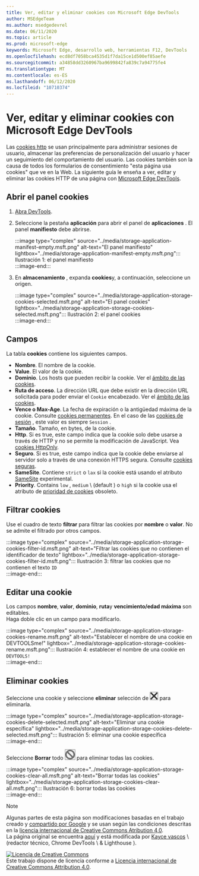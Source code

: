 ```yaml
---
title: Ver, editar y eliminar cookies con Microsoft Edge DevTools
author: MSEdgeTeam
ms.author: msedgedevrel
ms.date: 06/11/2020
ms.topic: article
ms.prod: microsoft-edge
keywords: Microsoft Edge, desarrollo web, herramientas F12, DevTools
ms.openlocfilehash: ecd8df7058bca4535d1f7da15ce1d500ef85aefe
ms.sourcegitcommit: a34858dd3260967ba9699842fa839c7a94775fe4
ms.translationtype: MT
ms.contentlocale: es-ES
ms.lasthandoff: 06/12/2020
ms.locfileid: "10710374"
---
```

<!-- Copyright Kayce Basques 

   Licensed under the Apache License, Version 2.0 (the "License");
   you may not use this file except in compliance with the License.
   You may obtain a copy of the License at

       https://www.apache.org/licenses/LICENSE-2.0

   Unless required by applicable law or agreed to in writing, software
   distributed under the License is distributed on an "AS IS" BASIS,
   WITHOUT WARRANTIES OR CONDITIONS OF ANY KIND, either express or implied.
   See the License for the specific language governing permissions and
   limitations under the License.  -->

# Ver, editar y eliminar cookies con Microsoft Edge DevTools  

Las [cookies http][MDNHTTPCookies] se usan principalmente para administrar sesiones de usuario, almacenar las preferencias de personalización del usuario y hacer un seguimiento del comportamiento del usuario.  Las cookies también son la causa de todos los formularios de consentimiento "esta página usa cookies" que ve en la Web.  La siguiente guía le enseña a ver, editar y eliminar las cookies HTTP de una página con [Microsoft Edge DevTools][MicrosoftEdgeDevTools].  

## Abrir el panel cookies  

1.  [Abra DevTools][DevToolsOpen].  
1.  Seleccione la pestaña **aplicación** para abrir el panel de **aplicaciones** .  El panel **manifiesto** debe abrirse.  
    
    :::image type="complex" source="../media/storage-application-manifest-empty.msft.png" alt-text="El panel manifiesto" lightbox="../media/storage-application-manifest-empty.msft.png":::
       Ilustración 1: el panel manifiesto  
    :::image-end:::  

1.  En **almacenamiento** , expanda **cookies**y, a continuación, seleccione un origen.  
    
    :::image type="complex" source="../media/storage-application-storage-cookies-selected.msft.png" alt-text="El panel cookies" lightbox="../media/storage-application-storage-cookies-selected.msft.png":::
       Ilustración 2: el panel cookies  
    :::image-end:::  

## Campos  

La tabla **cookies** contiene los siguientes campos.  

*   **Nombre**.  El nombre de la cookie.  
*   **Value**.  El valor de la cookie.  
*   **Dominio**.  Los hosts que pueden recibir la cookie.  Ver el [ámbito de las cookies][MDNHTTPCookiesScope].  
*   **Ruta de acceso**.  La dirección URL que debe existir en la dirección URL solicitada para poder enviar el `Cookie` encabezado.  Ver el [ámbito de las cookies][MDNHTTPCookiesScope].  
*   **Vence o Max-Age**.  La fecha de expiración o la antigüedad máxima de la cookie.  Consulte [cookies permanentes][MDNHTTPCookiesPermanent].  En el caso de las [cookies de sesión][MDNHTTPCookiesSession] , este valor es siempre `Session` .  
*   **Tamaño**.  Tamaño, en bytes, de la cookie.  
*   **Http**.  Si es true, este campo indica que la cookie solo debe usarse a través de HTTP y no se permite la modificación de JavaScript.  Vea [cookies HttpOnly][MDNHTTPCookiesSecure].  
*   **Seguro**.  Si es true, este campo indica que la cookie debe enviarse al servidor solo a través de una conexión HTTPS segura.  Consulte [cookies seguras][MDNHTTPCookiesSecure].  
*   **SameSite**.  Contiene `strict` o `lax` si la cookie está usando el atributo [SameSite][MDNHTTPCookiesSamesite] experimental.  
*   **Priority**.  Contains `low` , `medium` \ (default \) o `high` si la cookie usa el atributo de [prioridad de cookies][ChromiumIssue232693] obsoleto.

## Filtrar cookies  

Use el cuadro de texto **filtrar** para filtrar las cookies por **nombre** o **valor**.  No se admite el filtrado por otros campos.  

:::image type="complex" source="../media/storage-application-storage-cookies-filter-id.msft.png" alt-text="Filtrar las cookies que no contienen el identificador de texto" lightbox="../media/storage-application-storage-cookies-filter-id.msft.png":::
   Ilustración 3: filtrar las cookies que no contienen el texto `ID`  
:::image-end:::  

## Editar una cookie  

Los campos **nombre**, **valor**, **dominio**, **ruta**y **vencimiento/edad máxima** son editables.  
Haga doble clic en un campo para modificarlo.  

:::image type="complex" source="../media/storage-application-storage-cookies-rename.msft.png" alt-text="Establecer el nombre de una cookie en DEVTOOLSme!" lightbox="../media/storage-application-storage-cookies-rename.msft.png":::
   Ilustración 4: establecer el nombre de una cookie en `DEVTOOLS!`  
:::image-end:::  

## Eliminar cookies  

Seleccione una cookie y seleccione **eliminar** selección de ![ eliminación seleccionada ][ImageDeleteIcon] para eliminarla.  

:::image type="complex" source="../media/storage-application-storage-cookies-delete-selected.msft.png" alt-text="Eliminar una cookie específica" lightbox="../media/storage-application-storage-cookies-delete-selected.msft.png":::
   Ilustración 5: eliminar una cookie específica  
:::image-end:::  

Seleccione **Borrar** todo ![ Borrar todo ][ImageClearIcon] para eliminar todas las cookies.  

:::image type="complex" source="../media/storage-application-storage-cookies-clear-all.msft.png" alt-text="Borrar todas las cookies" lightbox="../media/storage-application-storage-cookies-clear-all.msft.png":::
   Ilustración 6: borrar todas las cookies  
:::image-end:::  

<!-- image links -->  

[ImageClearIcon]: ../media/clear-icon.msft.png  
[ImageDeleteIcon]: ../media/delete-icon.msft.png  

<!-- links -->  

[MicrosoftEdgeDevTools]: /microsoft-edge/devtools-guide-chromium "Herramientas para desarrolladores de Microsoft Edge (cromo)"  
[DevToolsOpen]: /microsoft-edge/devtools-guide-chromium/open "Abrir Microsoft Edge DevTools"  

[ChromiumIssue232693]: https://bugs.chromium.org/p/chromium/issues/detail?id=232693 "Error de cromo 232693: campo de prioridad de implementación de cookies | Errores de cromo"  

[MDNHTTPCookies]: https://developer.mozilla.org/docs/Web/HTTP/Cookies "Cookies HTTP | MDN"  
[MDNHTTPCookiesPermanent]: https://developer.mozilla.org/docs/Web/HTTP/Cookies#Permanent_cookies "Cookies HTTP: cookies permanentes | MDN"  
[MDNHTTPCookiesSamesite]: https://developer.mozilla.org/docs/Web/HTTP/Cookies#SameSite_cookies "Cookies HTTP: cookies SameSite | MDN"  
[MDNHTTPCookiesScope]: https://developer.mozilla.org/docs/Web/HTTP/Cookies#Scope_of_cookies "Cookies HTTP: ámbito de las cookies | MDN"  
[MDNHTTPCookiesSecure]: https://developer.mozilla.org/docs/Web/HTTP/Cookies#Secure_and_HttpOnly_cookies "Cookies HTTP: cookies seguras y HttpOnly | MDN"  
[MDNHTTPCookiesSession]: https://developer.mozilla.org/docs/Web/HTTP/Cookies#Session_cookies "Cookies HTTP: cookies de sesión | MDN"  

> [!NOTE]
> Algunas partes de esta página son modificaciones basadas en el trabajo creado y [compartido por Google][GoogleSitePolicies] y se usan según las condiciones descritas en la [licencia internacional de Creative Commons Atribution 4,0][CCA4IL].  
> La página original se encuentra [aquí](https://developers.google.com/web/tools/chrome-devtools/storage/cookies) y está modificada por [Kayce vascos][KayceBasques] \ (redactor técnico, Chrome DevTools \ & Lighthouse \).  

[![Licencia de Creative Commons][CCby4Image]][CCA4IL]  
Este trabajo dispone de licencia conforme a [Licencia internacional de Creative Commons Attribution 4.0][CCA4IL].  

[CCA4IL]: https://creativecommons.org/licenses/by/4.0  
[CCby4Image]: https://i.creativecommons.org/l/by/4.0/88x31.png  
[GoogleSitePolicies]: https://developers.google.com/terms/site-policies  
[KayceBasques]: https://developers.google.com/web/resources/contributors/kaycebasques  
